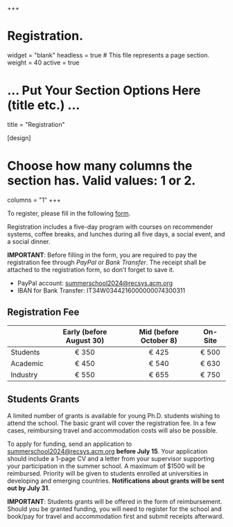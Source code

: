 +++
# Registration.
widget = "blank"
headless = true  # This file represents a page section.
weight = 40
active = true 

# ... Put Your Section Options Here (title etc.) ...
title = "Registration"

[design]
  # Choose how many columns the section has. Valid values: 1 or 2.
  columns = "1"
+++


To register, please fill in the following [form](https://forms.gle/1t6m1nHbSnmusn5q7).

Registration includes a five-day program with courses on recommender systems, coffee breaks, and lunches during all five days, a social event, and a social dinner.

**IMPORTANT**: Before filling in the form, you are required to pay the registration fee through *PayPal* or *Bank Transfer*. The receipt shall be attached to the registration form, so don’t forget to save it.

- PayPal account: summerschool2024@recsys.acm.org
- IBAN for Bank Transfer: IT34W0344216000000074300311


## Registration Fee

|          | Early (before August 30) | Mid (before October 8) | On-Site |
|:---------|:------------------------:|:----------------------:|:-------:|
| Students | € 350                    | € 425                  | € 500   |
| Academic | € 450                    | € 540                  | € 630   |
| Industry | € 550                    | € 655                  | € 750   |


## Students Grants
A limited number of grants is available for young Ph.D. students wishing to attend the school. The basic grant will cover the registration fee. In a few cases, reimbursing travel and accommodation costs will also be possible.

To apply for funding, send an application to summerschool2024@recsys.acm.org **before July 15**. Your application should include a 1-page CV and a letter from your supervisor supporting your participation in the summer school. A maximum of $1500 will be reimbursed. Priority will be given to students enrolled at universities in developing and emerging countries. **Notifications about grants will be sent out by July 31**.

**IMPORTANT**: Students grants will be offered in the form of reimbursement. Should you be granted funding, you will need to register for the school and book/pay for travel and accommodation first and submit receipts afterward.

<!--
**Travel support:** Students enrolled at universities in developing and emerging countries are eligible to receive travel support. To apply for funding, send an application to summerschool2023[at]recsys.acm.org. Your application should include a 1-page CV and a letter from your supervisor supporting your participation in the summer school. A maximum of $1500 will be reimbursed. 

**NB:** Travel support will be offered in the form of reimbursement. Should you be granted funding, you will need to register for the school and book/pay for travel and accommodation first and submit receipts afterwards.

**Visa invitation letters:** Visa invitation letters can be requested when registering. Note that current waiting time for a visa is up to three months.

**ECTS credits or certificates of attendance**
The RecSys Summer School is officially recognized as a Ph.D. course in Denmark. Ph.D. students from Danish universities can claim 1.5 ECTS. For more information refer to the [course page](https://phdcourses.dk/Course/103500).

Ph.D. students from non-Danish universities will get a certificate of attendance issued on request.


**Registration**

***Registration is closed. The summer school is sold out.***

Registration includes a five day program with courses on recommender systems, coffee breaks and lunches during all five days, and a social event/dinner on one of the evenings.



[//]:  {{< button href="https://eventsignup.ku.dk/recsys2023/signup" >}}Register here{{< /button >}}
<br>



Registration prices:

| Type     | Early (on/before April 30, 2023)| Standard (on/before May 31, 2023) | Late (from June 1)|
|----------|---------------------------------|-----------------------------------|-------------------|
| Student  | 2500DKK                         | 3000DKK                           | 3500DKK           |
| Academic | 3300DKK                         | 4000DKK                           | 5000DKK           |
| Industry | 4500DKK                         | 5500DKK                           | 6500DKK           |
-->